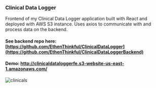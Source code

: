 ### Clinical Data Logger
Frontend of my Clinical Data Logger application built with React and deployed with AWS S3 instance. Uses axios to communicate with and process data on the backend.

#### See backend repo here: [https://github.com/EthenThinkful/ClinicalDataLogger](https://github.com/EthenThinkful/ClinicalDataLoggerBackend)

#### Demo: http://clinicaldataloggerfe.s3-website-us-east-1.amazonaws.com/

![clinicals](https://github.com/EthenThinkful/ClinicalDataLogger/assets/104235709/66a5317a-d2be-4e47-9f23-85746f30724f)
